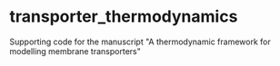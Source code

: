 # transporter_thermodynamics
Supporting code for the manuscript "A thermodynamic framework for modelling membrane transporters"
